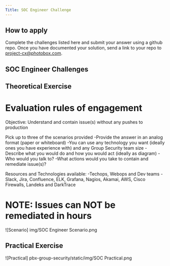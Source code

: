```yaml
---
Title: SOC Engineer Challenge
---
```

## How to apply

Complete the challenges listed here and submit your answer using a github repo. Once you have documented your solution, send a link to your repo to project-cx@photobox.com.

## SOC Engineer Challenges

## Theoretical Exercise
# Evaluation rules of engagement
Objective: Understand and contain issue(s) without any pushes to production

Pick up to three of the scenarios provided
-Provide the answer in an analog format (paper or whiteboard)
-You can use any technology you want (ideally ones you have experience with) and any Group Security team size
-Describe what you would do and how you would act (ideally as diagram)
-Who would you talk to?
-What actions would you take to contain and remediate issue(s)?

Resources and Technologies available:
-Techops, Webops and Dev teams
-Slack, Jira, Confluence, ELK, Grafana, Nagios, Akamai, AWS, Cisco Firewalls, Landeks and DarkTrace

# NOTE: Issues can NOT be remediated in hours

![Scenario] img/SOC Engineer Scenario.png

## Practical Exercise
![Practical] pbx-group-security/static/img/SOC Practical.png
